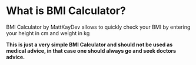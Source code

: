 # What is BMI Calculator?
BMI Calculator by MattKayDev allows to quickly check your BMI by entering your height in cm and weight in kg

**This is just a very simple BMI Calculator and should not be used as medical advice, in that case one should always go and seek doctors advice.**
